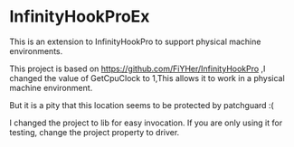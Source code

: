 # InfinityHookProEx
This is an extension to InfinityHookPro to support physical machine environments.

This project is based on https://github.com/FiYHer/InfinityHookPro ,I changed the value of GetCpuClock to 1,This allows it to work in a physical machine environment.

But it is a pity that this location seems to be protected by patchguard :(

I changed the project to lib for easy invocation. If you are only using it for testing, change the project property to driver.
